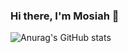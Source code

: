 ### Hi there, I'm Mosiah 👋

![Anurag's GitHub stats](https://github-readme-stats.vercel.app/api?username=mosiahazuaje2019&show_icons=true&theme=transparent)

<!--
**mosiahazuaje2019/mosiahazuaje2019** is a ✨ _special_ ✨ repository because its `README.md` (this file) appears on your GitHub profile.

Here are some ideas to get you started:

- 🔭 I’m currently working on ...
- 🌱 I’m currently learning ...
- 👯 I’m looking to collaborate on ...
- 🤔 I’m looking for help with ...
- 💬 Ask me about ...
- 📫 How to reach me: ...
- 😄 Pronouns: ...
- ⚡ Fun fact: ...
-->
